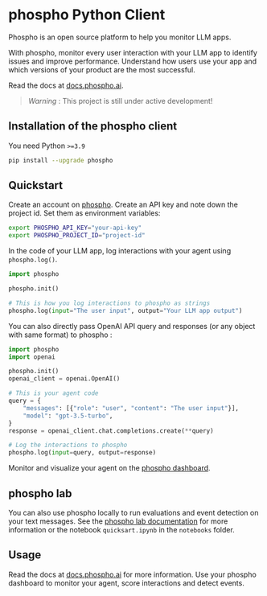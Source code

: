 # phospho Python Client

Phospho is an open source platform to help you monitor LLM apps.

With phospho, monitor every user interaction with your LLM app to identify issues and improve performance. Understand how users use your app and which versions of your product are the most successful.

Read the docs at [docs.phospho.ai](https://docs.phospho.ai/).

> _Warning_ : This project is still under active development!

## Installation of the phospho client

You need Python `>=3.9`

```bash
pip install --upgrade phospho
```

## Quickstart

Create an account on [phospho](https://platform.phospho.ai/). Create an API key and note down the project id. Set them as environment variables:

```bash
export PHOSPHO_API_KEY="your-api-key"
export PHOSPHO_PROJECT_ID="project-id"
```

In the code of your LLM app, log interactions with your agent using `phospho.log()`.

```python
import phospho

phospho.init()

# This is how you log interactions to phospho as strings
phospho.log(input="The user input", output="Your LLM app output")

```

You can also directly pass OpenAI API query and responses (or any object with same format) to phospho :

```python
import phospho
import openai

phospho.init()
openai_client = openai.OpenAI()

# This is your agent code
query = {
    "messages": [{"role": "user", "content": "The user input"}],
    "model": "gpt-3.5-turbo",
}
response = openai_client.chat.completions.create(**query)

# Log the interactions to phospho
phospho.log(input=query, output=response)
```

Monitor and visualize your agent on the [phospho dashboard](https://platform.phospho.ai/).

## phospho lab

You can also use phospho locally to run evaluations and event detection on your text messages.
See the [phospho lab documentation](https://docs.phospho.ai/local/phospho-lab) for more information or the notebook `quicksart.ipynb` in the `notebooks` folder.

## Usage

Read the docs at [docs.phospho.ai](https://docs.phospho.ai/) for more information.
Use your phospho dashboard to monitor your agent, score interactions and detect events.

